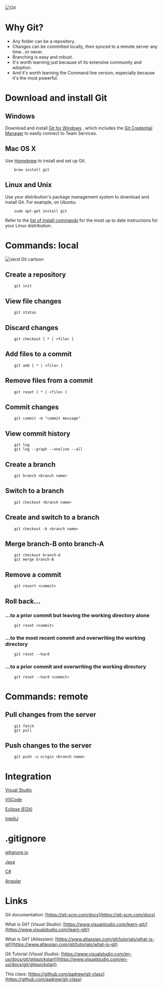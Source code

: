 ![Git](https://git-scm.com/images/logo@2x.png)

# Why Git?
- Any folder can be a repository.
- Changes can be committed locally, then synced to a remote server any time...or never.
- Branching is easy and robust.
- It's worth learning just because of its extensive community and adoption.
- And it's worth learning the Command line version, especially because it's the most powerful.

# Download and install Git
## Windows
Download and install [Git for Windows](https://git-scm.com/download/win) , which includes the [Git Credential Manager](https://www.visualstudio.com/en-us/docs/git/set-up-credential-managers) to easily connect to Team Services.

## Mac OS X
Use [Homebrew](http://brew.sh/) to install and set up Git.

        brew install git

## Linux and Unix
Use your distribution's package management system to download and install Git. For example, on Ubuntu:

        sudo apt-get install git

Refer to the [list of install commands](https://git-scm.com/download/linux) for the most up to date instructions for your Linux distribution.

# Commands: local
![xkcd Git cartoon](https://imgs.xkcd.com/comics/git.png "xkcd: Git")

## Create a repository
        git init

## View file changes
        git status

## Discard changes
        git checkout [ * | <file> ]
        
## Add files to a commit
        git add [ * | <file> ]

## Remove files from a commit
        git reset [ * | <file> ]
        
## Commit changes
        git commit -m "commit message"

## View commit history
        git log
        git log --graph --oneline --all

## Create a branch
        git branch <branch name>

## Switch to a branch
        git checkout <branch name>
        
## Create and switch to a branch
        git checkout -b <branch name>

## Merge branch-B onto branch-A
        git checkout branch-A
        git merge branch-B

## Remove a commit
        git revert <commit>

## Roll back...
### ...to a prior commit but leaving the working directory alone
        git reset <commit>
### ...to the most recent commit and overwriting the working directory
        git reset --hard
### ...to a prior commit and overwriting the working directory
        git reset --hard <commit>

# Commands: remote
## Pull changes from the server
        git fetch
        git pull

## Push changes to the server
        git push -u origin <branch name>

# Integration

[Visual Studio](https://www.visualstudio.com/en-us/docs/git/overview)

[VSCode](https://code.visualstudio.com/docs/editor/versioncontrol)

[Eclipse (EGit)](http://www.eclipse.org/egit/)

[IntelliJ](https://www.jetbrains.com/help/idea/2017.1/using-git-integration.html)

# .gitignore
[gitignore.io](https://www.gitignore.io/)

[Java](https://www.gitignore.io/api/java)

[C#](https://www.gitignore.io/api/csharp)

[Angular](https://www.gitignore.io/api/angular)

# Links
Git documentation:  [https://git-scm.com/docs](https://git-scm.com/docs)

What is Git? (_Visual Studio_):  [https://www.visualstudio.com/learn-git/](https://www.visualstudio.com/learn-git/)

What is Git? (_Atlassian_):  [https://www.atlassian.com/git/tutorials/what-is-git](https://www.atlassian.com/git/tutorials/what-is-git)

Git Tutorial (_Visual Studio_):  [https://www.visualstudio.com/en-us/docs/git/gitquickstart](https://www.visualstudio.com/en-us/docs/git/gitquickstart)

This class:  [https://github.com/aadrew/git-class](https://github.com/aadrew/git-class)


